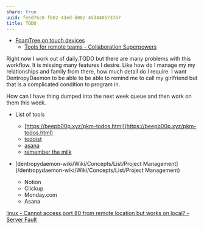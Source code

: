 ```yaml
---
share: true
uuid: feed7620-f082-43ed-b082-45d440b737b7
title: TODO
---
```

* [FoamTree on touch devices](https://collabhangout.netlify.app/)
  * [Tools for remote teams - Collaboration Superpowers](https://www.collaborationsuperpowers.com/tools/)

Right now I work out of daily.TODO but there are many problems with this workflow. It is missing many features I desire. Like how do I manage my my relationships and family from there, how much detail do I require. I want DentropyDaemon to be able to be able to remind me to call my girlfriend but that is a complicated condition to program in.

How can I have thing dumped into the next week queue and then work on them this week.

*   List of tools
    *   [https://beepb00p.xyz/pkm-todos.html](https://beepb00p.xyz/pkm-todos.html)
    *   [todoist](https://todoist.com/features)
    *   [asana](https://asana.com/)
    *   [remember the milk](https://www.rememberthemilk.com/tour/)

*   [dentropydaemon-wiki/Wiki/Concepts/List/Project Management](/dentropydaemon-wiki/Wiki/Concepts/List/Project Management)
    *   Notion
    *   Clickup
    *   Monday.com
    *   Asana

[linux - Cannot access port 80 from remote location but works on local? - Server Fault](https://serverfault.com/questions/301903/cannot-access-port-80-from-remote-location-but-works-on-local)